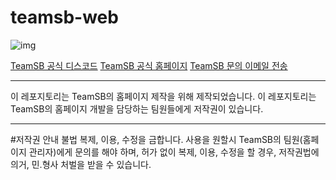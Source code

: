 # teamsb-web

![img](https://images-ext-1.discordapp.net/external/XZOob_UTFjWocB5cAH30YuMD2LznNh5mIKqqgaEL6uM/%3Fsize%3D1024/https/cdn.discordapp.com/icons/681002025873702973/b30c6abbed6ca33a6cccd4b3fda65bc9.webp?width=702&height=702)

[TeamSB 공식 디스코드](https://discord.gg/c9daxpF)
[TeamSB 공식 홈페이지](https://teamsb.ga/)
[TeamSB 문의 이메일 전송](mailto:teamsbots@gmail.com)

---

이 레포지토리는 TeamSB의 홈페이지 제작을 위해 제작되었습니다.
이 레포지토리는 TeamSB의 홈페이지 개발을 담당하는 팀원들에게 저작권이 있습니다.

---

#저작권 안내
불법 복제, 이용, 수정을 금합니다.
사용을 원할시 TeamSB의 팀원(홈페이지 관리자)에게 문의를 해야 하며, 
허가 없이 복제, 이용, 수정을 할 경우, 저작권법에 의거, 민.형사 처벌을 받을 수 있습니다.
